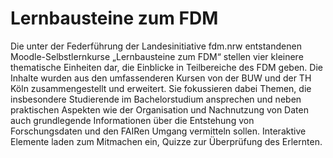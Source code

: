 # Lernbausteine zum FDM

Die unter der Federführung der Landesinitiative fdm.nrw entstandenen Moodle-Selbstlernkurse „Lernbausteine zum FDM“ stellen vier kleinere thematische Einheiten dar, die Einblicke in Teilbereiche des FDM geben. Die Inhalte wurden aus den umfassenderen Kursen von der BUW und der TH Köln zusammengestellt und erweitert. Sie fokussieren dabei Themen, die insbesondere Studierende im Bachelorstudium ansprechen und neben praktischen Aspekten wie der Organisation und Nachnutzung von Daten auch grundlegende Informationen über die Entstehung von Forschungsdaten und den FAIRen Umgang vermitteln sollen. Interaktive Elemente laden zum Mitmachen ein, Quizze zur Überprüfung des Erlernten.   